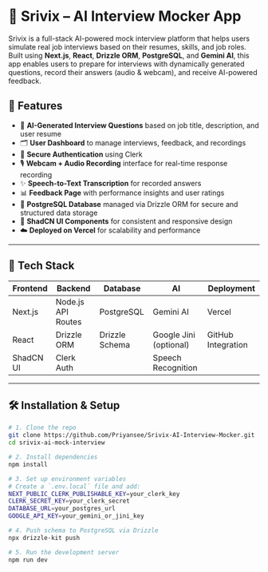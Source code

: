 # 🎤 Srivix – AI Interview Mocker App

Srivix is a full-stack AI-powered mock interview platform that helps users simulate real job interviews based on their resumes, skills, and job roles. Built using **Next.js**, **React**, **Drizzle ORM**, **PostgreSQL**, and **Gemini AI**, this app enables users to prepare for interviews with dynamically generated questions, record their answers (audio & webcam), and receive AI-powered feedback.



## 🚀 Features

- 🧠 **AI-Generated Interview Questions** based on job title, description, and user resume
- 🗂️ **User Dashboard** to manage interviews, feedback, and recordings
- 🔐 **Secure Authentication** using Clerk
- 🎙️ **Webcam + Audio Recording** interface for real-time response recording
- ✨ **Speech-to-Text Transcription** for recorded answers
- 📊 **Feedback Page** with performance insights and user ratings
- 📁 **PostgreSQL Database** managed via Drizzle ORM for secure and structured data storage
- 🧩 **ShadCN UI Components** for consistent and responsive design
- ☁️ **Deployed on Vercel** for scalability and performance

---

## 🧰 Tech Stack

| Frontend | Backend | Database | AI | Deployment |
|---------|---------|----------|----|-------------|
| Next.js | Node.js API Routes | PostgreSQL | Gemini AI | Vercel |
| React   | Drizzle ORM        | Drizzle Schema | Google Jini (optional) | GitHub Integration |
| ShadCN UI | Clerk Auth |         | Speech Recognition | |

---

## 🛠️ Installation & Setup

```bash
# 1. Clone the repo
git clone https://github.com/Priyansee/Srivix-AI-Interview-Mocker.git
cd srivix-ai-mock-interview

# 2. Install dependencies
npm install

# 3. Set up environment variables
# Create a `.env.local` file and add:
NEXT_PUBLIC_CLERK_PUBLISHABLE_KEY=your_clerk_key
CLERK_SECRET_KEY=your_clerk_secret
DATABASE_URL=your_postgres_url
GOOGLE_API_KEY=your_gemini_or_jini_key

# 4. Push schema to PostgreSQL via Drizzle
npx drizzle-kit push

# 5. Run the development server
npm run dev

